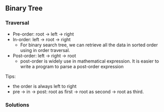## Binary Tree

### Traversal
- Pre-order: root -> left -> right
- In-order: left -> root -> right
  - For binary search tree, we can retrieve all the data in sorted order using in order traversal.
- Post-order: left -> right -> root
  - post-order is widely use in mathematical expression. It is easier to write a program to parse a post-order expression

Tips: 
- the order is always left to right
- pre -> in -> post: root as first -> root as second -> root as third.

### Solutions
